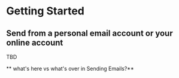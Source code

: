 # Getting Started

## Send from a personal email account or your online account
<span id="gv-1start-send-from-personal-email"></span>

<span class="todo">TBD</span>

** what's here vs what's over in Sending Emails?**